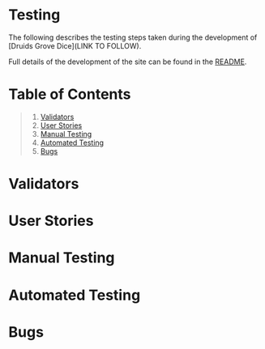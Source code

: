 # Testing

The following describes the testing steps taken during the development of [Druids Grove Dice](LINK TO FOLLOW).

Full details of the development of the site can be found in the [README](README.md).

# Table of Contents
> 1.  [Validators](#validation)
> 2.  [User Stories](#user-stories)
> 3.  [Manual Testing](#manual-testing)
> 4.  [Automated Testing](#automated-testing)
> 5.  [Bugs](#bugs)

# Validators

# User Stories

# Manual Testing

# Automated Testing

# Bugs